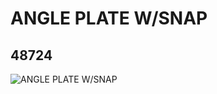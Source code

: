 # ANGLE PLATE W/SNAP
## 48724
![ANGLE PLATE W/SNAP](https://lc-www-live-s.legocdn.com/media/bricks/5/2/6003478.jpg)